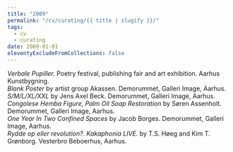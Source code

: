 ```yaml
---
title: "2009"
permalink: "/cv/curating/{{ title | slugify }}/"
tags:
  - cv
  - curating
date: 2009-01-01
eleventyExcludeFromCollections: false
---
```


<em>Verbale Pupiller.</em> Poetry festival, publishing fair and art exhibition. Aarhus Kunstbygning.<br>
<em>Blank Poster</em> by artist group Akassen. Demorummet, Galleri Image, Aarhus.<br>
<em>S/M/L/XL/XXL </em>by Jens Axel Beck. Demorummet, Galleri Image, Aarhus.<br>
<em>Congolese Hemba Figure, Palm Oil Soap Restoration</em> by Søren Assenholt. Demorummet, Galleri Image, Aarhus.<br>
<em>One Year In Two Confined Spaces</em> by Jacob Borges. Demorummet, Galleri Image, Aarhus.<br>
<em>Rydde op eller revolution?. Kakaphonia LIVE.</em> by T.S. Høeg and Kim T. Grønborg. Vesterbro Beboerhus, Aarhus.